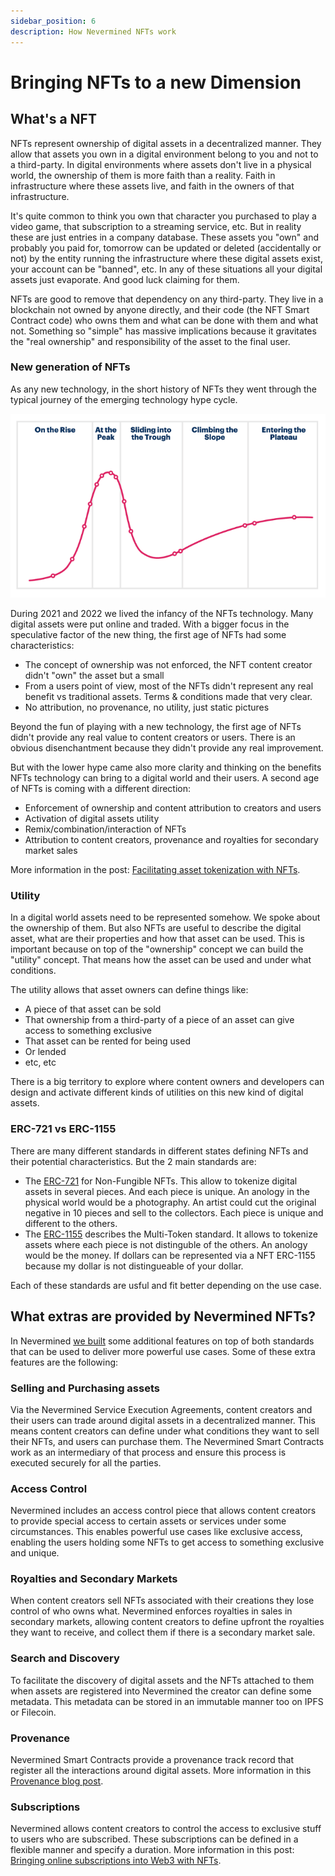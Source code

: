 ```yaml
---
sidebar_position: 6
description: How Nevermined NFTs work
---
```


# Bringing NFTs to a new Dimension

## What's a NFT

NFTs represent ownership of digital assets in a decentralized manner. They allow that assets you own in a digital environment belong to you and not to a third-party.
In digital environments where assets don't live in a physical world, the ownership of them is more faith than a reality. Faith in infrastructure where these assets live, and faith in the owners of that infrastructure.

It's quite common to think you own that character you purchased to play a video game, that subscription to a streaming service, etc. But in reality these are just entries in a company database. These assets you "own" and probably you paid for, tomorrow can be updated or deleted (accidentally or not) by the entity running the infrastructure where these digital assets exist, your account can be "banned", etc. In any of these situations all your digital assets just evaporate. And good luck claiming for them.

NFTs are good to remove that dependency on any third-party. They live in a blockchain not owned by anyone directly, and their code (the NFT Smart Contract code) who owns them and what can be done with them and what not. Something so "simple" has massive implications because it gravitates the "real ownership" and responsibility of the asset to the final user.

### New generation of NFTs

As any new technology, in the short history of NFTs they went through the typical journey of the emerging technology hype cycle.

![Emerging Technologies Hype Cycle](../images/hype_cycle.png)

During 2021 and 2022 we lived the infancy of the NFTs technology. Many digital assets were put online and traded. With a bigger focus in the speculative factor of the new thing, the first age of NFTs had some characteristics:

* The concept of ownership was not enforced, the NFT content creator didn't "own" the asset but a small
* From a users point of view, most of the NFTs didn't represent any real benefit vs traditional assets. Terms & conditions made that very clear.
* No attribution, no provenance, no utility, just static pictures

Beyond the fun of playing with a new technology, the first age of NFTs didn't provide any real value to content creators or users. There is an obvious disenchantment because they didn't provide any real improvement.

But with the lower hype came also more clarity and thinking on the benefits NFTs technology can bring to a digital world and their users. A second age of NFTs is coming with a different direction:

* Enforcement of ownership and content attribution to creators and users
* Activation of digital assets utility
* Remix/combination/interaction of NFTs
* Attribution to content creators, provenance and royalties for secondary market sales

More information in the post: [Facilitating asset tokenization with NFTs](https://medium.com/nevermined-io/facilitating-asset-tokenization-with-nfts-3f725bfd51e2).

### Utility

In a digital world assets need to be represented somehow. We spoke about the ownership of them. But also NFTs are useful to describe the digital asset, what are their properties and how that asset can be used. This is important because on top of the "ownership" concept we can build the "utility" concept. That means how the asset can be used and under what conditions.

The utility allows that asset owners can define things like:

* A piece of that asset can be sold
* That ownership from a third-party of a piece of an asset can give access to something exclusive
* That asset can be rented for being used
* Or lended
* etc, etc

There is a big territory to explore where content owners and developers can design and activate different kinds of utilities on this new kind of digital assets.

### ERC-721 vs ERC-1155

There are many different standards in different states defining NFTs and their potential characteristics. But the 2 main standards are:

* The [ERC-721](https://ethereum.org/en/developers/docs/standards/tokens/erc-721/) for Non-Fungible NFTs. This allow to tokenize digital assets in several pieces. And each piece is unique. An anology in the physical world would be a photography. An artist could cut the original negative in 10 pieces and sell to the collectors. Each piece is unique and different to the others.
* The [ERC-1155](https://ethereum.org/en/developers/docs/standards/tokens/erc-1155/) describes the Multi-Token standard. It allows to tokenize assets where each piece is not distinguble of the others. An anology would be the money. If dollars can be represented via a NFT ERC-1155 because my dollar is not distingueable of your dollar.

Each of these standards are usful and fit better depending on the use case. 

## What extras are provided by Nevermined NFTs?

In Nevermined [we built](https://github.com/nevermined-io/contracts/tree/master/contracts/token) some additional features on top of both standards that can be used to deliver more powerful use cases.
Some of these extra features are the following:

### Selling and Purchasing assets

Via the Nevermined Service Execution Agreements, content creators and their users can trade around digital assets in a decentralized manner. This means content creators can define under what conditions they want to sell their NFTs, and users can purchase them. The Nevermined Smart Contracts work as an intermediary of that process and ensure this process is executed securely for all the parties.

### Access Control

Nevermined includes an access control piece that allows content creators to provide special access to certain assets or services under some circumstances. This enables powerful use cases like exclusive access, enabling the users holding some NFTs to get access to something exclusive and unique.

### Royalties and Secondary Markets

When content creators sell NFTs associated with their creations they lose control of who owns what. Nevermined enforces royalties in sales in secondary markets, allowing content creators to define upfront the royalties they want to receive, and collect them if there is a secondary market sale.

### Search and Discovery

To facilitate the discovery of digital assets and the NFTs attached to them when assets are registered into Nevermined the creator can define some metadata. This metadata can be stored in an immutable manner too on IPFS or Filecoin.

### Provenance

Nevermined Smart Contracts provide a provenance track record that register all the interactions around digital assets. More information in this [Provenance blog post](https://medium.com/nevermined-io/provenance-everything-has-a-story-behind-1275e3693d3f).

### Subscriptions

Nevermined allows content creators to control the access to exclusive stuff to users who are subscribed. These subscriptions can be defined in a flexible manner and specify a duration. More information in this post: [Bringing online subscriptions into Web3 with NFTs](https://medium.com/nevermined-io/bringing-online-subscriptions-into-web3-with-nfts-5fc2e9570122).
